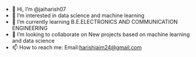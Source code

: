 - 👋 Hi, I’m @jaiharish07
- 👀 I’m interested in data science and machine learning
- 🌱 I’m currently learning B.E.ELECTRONICS AND COMMUNICATION ENGINEERING
- 💞️ I’m looking to collaborate on New projects based on machine learning and data science
- 📫 How to reach me:  Email:harishjaim24@gmail.com


<!---
jaiharish07/jaiharish07 is a ✨ special ✨ repository because its `README.md` (this file) appears on your GitHub profile.
You can click the Preview link to take a look at your changes.
--->
